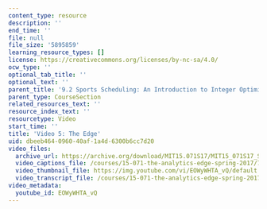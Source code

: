 ```yaml
---
content_type: resource
description: ''
end_time: ''
file: null
file_size: '5895859'
learning_resource_types: []
license: https://creativecommons.org/licenses/by-nc-sa/4.0/
ocw_type: ''
optional_tab_title: ''
optional_text: ''
parent_title: '9.2 Sports Scheduling: An Introduction to Integer Optimization '
parent_type: CourseSection
related_resources_text: ''
resource_index_text: ''
resourcetype: Video
start_time: ''
title: 'Video 5: The Edge'
uid: dbeeb464-0960-40af-1a4d-6300b6cc7d20
video_files:
  archive_url: https://archive.org/download/MIT15.071S17/MIT15_071S17_Session_9.2.09_300k.mp4
  video_captions_file: /courses/15-071-the-analytics-edge-spring-2017/79573a56f8075790840efa7a510fec55_EOWyWHTA_vQ.vtt
  video_thumbnail_file: https://img.youtube.com/vi/EOWyWHTA_vQ/default.jpg
  video_transcript_file: /courses/15-071-the-analytics-edge-spring-2017/54d6c1ffe3ffa4966b98856e0ee25ba9_EOWyWHTA_vQ.pdf
video_metadata:
  youtube_id: EOWyWHTA_vQ
---
```

